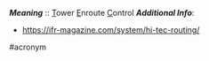 ***Meaning*** :: <u>T</u>ower <u>E</u>nroute <u>C</u>ontrol
***Additional Info***:
- https://ifr-magazine.com/system/hi-tec-routing/

#acronym